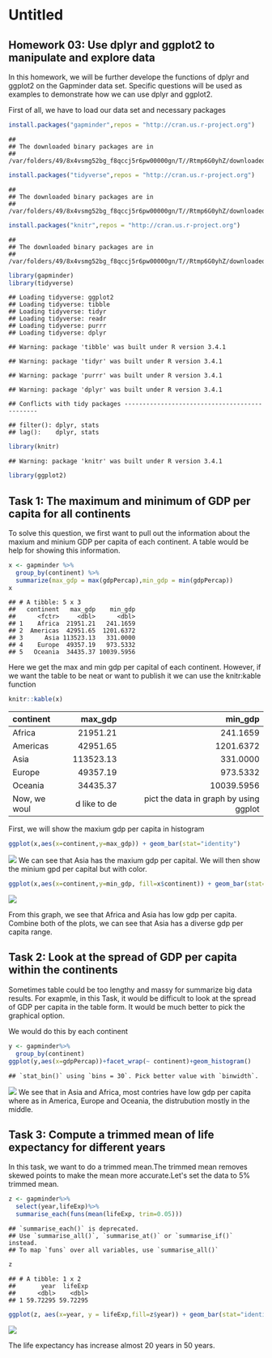 Untitled
================

Homework 03: Use dplyr and ggplot2 to manipulate and explore data
-----------------------------------------------------------------

In this homework, we will be further develope the functions of dplyr and ggplot2 on the Gapminder data set. Specific questions will be used as examples to demonstrate how we can use dplyr and ggplot2.

First of all, we have to load our data set and necessary packages

``` r
install.packages("gapminder",repos = "http://cran.us.r-project.org")
```

    ## 
    ## The downloaded binary packages are in
    ##  /var/folders/49/8x4vsmg52bg_f8qccj5r6pw00000gn/T//Rtmp6G0yhZ/downloaded_packages

``` r
install.packages("tidyverse",repos = "http://cran.us.r-project.org")
```

    ## 
    ## The downloaded binary packages are in
    ##  /var/folders/49/8x4vsmg52bg_f8qccj5r6pw00000gn/T//Rtmp6G0yhZ/downloaded_packages

``` r
install.packages("knitr",repos = "http://cran.us.r-project.org")
```

    ## 
    ## The downloaded binary packages are in
    ##  /var/folders/49/8x4vsmg52bg_f8qccj5r6pw00000gn/T//Rtmp6G0yhZ/downloaded_packages

``` r
library(gapminder)
library(tidyverse)
```

    ## Loading tidyverse: ggplot2
    ## Loading tidyverse: tibble
    ## Loading tidyverse: tidyr
    ## Loading tidyverse: readr
    ## Loading tidyverse: purrr
    ## Loading tidyverse: dplyr

    ## Warning: package 'tibble' was built under R version 3.4.1

    ## Warning: package 'tidyr' was built under R version 3.4.1

    ## Warning: package 'purrr' was built under R version 3.4.1

    ## Warning: package 'dplyr' was built under R version 3.4.1

    ## Conflicts with tidy packages ----------------------------------------------

    ## filter(): dplyr, stats
    ## lag():    dplyr, stats

``` r
library(knitr)
```

    ## Warning: package 'knitr' was built under R version 3.4.1

``` r
library(ggplot2)
```

Task 1: The maximum and minimum of GDP per capita for all continents
--------------------------------------------------------------------

To solve this question, we first want to pull out the information about the maxium and minium GDP per capita of each continent. A table would be help for showing this information.

``` r
x <- gapminder %>%
  group_by(continent) %>%
  summarize(max_gdp = max(gdpPercap),min_gdp = min(gdpPercap))
x
```

    ## # A tibble: 5 x 3
    ##   continent   max_gdp    min_gdp
    ##      <fctr>     <dbl>      <dbl>
    ## 1    Africa  21951.21   241.1659
    ## 2  Americas  42951.65  1201.6372
    ## 3      Asia 113523.13   331.0000
    ## 4    Europe  49357.19   973.5332
    ## 5   Oceania  34435.37 10039.5956

Here we get the max and min gdp per capital of each continent. However, if we want the table to be neat or want to publish it we can use the knitr:kable function

``` r
knitr::kable(x)
```

| continent    |      max\_gdp|                                min\_gdp|
|:-------------|-------------:|---------------------------------------:|
| Africa       |      21951.21|                                241.1659|
| Americas     |      42951.65|                               1201.6372|
| Asia         |     113523.13|                                331.0000|
| Europe       |      49357.19|                                973.5332|
| Oceania      |      34435.37|                              10039.5956|
| Now, we woul |  d like to de|  pict the data in graph by using ggplot|

First, we will show the maxium gdp per capita in histogram

``` r
ggplot(x,aes(x=continent,y=max_gdp)) + geom_bar(stat="identity")
```

![](Hw03_files/figure-markdown_github-ascii_identifiers/unnamed-chunk-4-1.png) We can see that Asia has the maxium gdp per capital. We will then show the minium gpd per capital but with color.

``` r
ggplot(x,aes(x=continent,y=min_gdp, fill=x$continent)) + geom_bar(stat="identity")
```

![](Hw03_files/figure-markdown_github-ascii_identifiers/unnamed-chunk-5-1.png)

From this graph, we see that Africa and Asia has low gdp per capita. Combine both of the plots, we can see that Asia has a diverse gdp per capita range.

Task 2: Look at the spread of GDP per capita within the continents
------------------------------------------------------------------

Sometimes table could be too lengthy and massy for summarize big data results. For exapmle, in this Task, it would be difficult to look at the spread of GDP per capita in the table form. It would be much better to pick the graphical option.

We would do this by each continent

``` r
y <- gapminder%>%
  group_by(continent)
ggplot(y,aes(x=gdpPercap))+facet_wrap(~ continent)+geom_histogram() 
```

    ## `stat_bin()` using `bins = 30`. Pick better value with `binwidth`.

![](Hw03_files/figure-markdown_github-ascii_identifiers/unnamed-chunk-6-1.png) We see that in Asia and Africa, most contries have low gdp per capita where as in America, Europe and Oceania, the distrubution mostly in the middle.

Task 3: Compute a trimmed mean of life expectancy for different years
---------------------------------------------------------------------

In this task, we want to do a trimmed mean.The trimmed mean removes skewed points to make the mean more accurate.Let's set the data to 5% trimmed mean.

``` r
z <- gapminder%>%
  select(year,lifeExp)%>%
  summarise_each(funs(mean(lifeExp, trim=0.05)))
```

    ## `summarise_each()` is deprecated.
    ## Use `summarise_all()`, `summarise_at()` or `summarise_if()` instead.
    ## To map `funs` over all variables, use `summarise_all()`

``` r
z
```

    ## # A tibble: 1 x 2
    ##       year  lifeExp
    ##      <dbl>    <dbl>
    ## 1 59.72295 59.72295

``` r
ggplot(z, aes(x=year, y = lifeExp,fill=z$year)) + geom_bar(stat="identity")
```

![](Hw03_files/figure-markdown_github-ascii_identifiers/unnamed-chunk-7-1.png)

The life expectancy has increase almost 20 years in 50 years.

